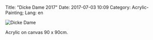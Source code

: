 Title: "Dicke Dame 2017"
Date: 2017-07-03 10:09
Category: Acrylic-Painting;
Lang: en

![Dicke Dame]({filename}images/acryl/smeerws-2017-dickedame.jpg "Dicke Dame")


Acrylic on canvas 90 x 90cm.
